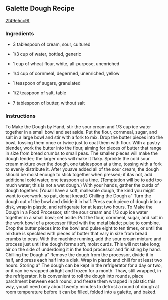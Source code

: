 ## Galette Dough Recipe

[2f49e5cc9f](http://cookeatshare.com/recipes/galette-dough-484)

### Ingredients

 - 3 tablespoon of cream, sour, cultured

 - 1/3 cup of water, bottled, generic

 - 1 cup of wheat flour, white, all-purpose, unenriched

 - 1/4 cup of cornmeal, degermed, unenriched, yellow

 - 1 teaspoon of sugars, granulated

 - 1/2 teaspoon of salt, table

 - 7 tablespoon of butter, without salt

### Instructions

To Make the Dough by Hand, stir the sour cream and 1/3 cup ice water together in a small bowl and set aside. Put the flour, cornmeal, sugar, and salt in a large bowl and stir with a fork to mix. Drop the butter pieces into the bowl, tossing them once or twice just to coat them with flour. With a pastry blender, work the butter into the flour, aiming for pieces of butter that range in size from bread crumbs to small peas. The smaller pieces will make the dough tender; the larger ones will make it flaky. Sprinkle the cold sour cream mixture over the dough, one tablespoon at a time, tossing with a fork to evenly distribute it. After youave added all of the sour cream, the dough should be moist enough to stick together when pressed; if itas not, add additional cold water, one teaspoon at a time. (Temptation will be to add too much water; this is not a wet dough.) With your hands, gather the curds of dough together. (Youall have a soft, malleable dough, the kind you might want to overwork, so pat, donat knead.) Chilling the Dough a" Turn the dough out of the bowl and divide it in half. Press each piece of dough into a disk, wrap in plastic, and refrigerate for at least two hours. To Make the Dough in a Food Processor, stir the sour cream and 1/3 cup ice water together in a small bowl; set aside. Put the flour, cornmeal, sugar, and salt in the work bowl of a processor fitted with the metal blade; pulse to combine. Drop the butter pieces into the bowl and pulse eight to ten times, or until the mixture is speckled with pieces of butter that vary in size from bread crumbs to peas. With the machine running, add the sour cream mixture and process just until the dough forms soft, moist curds. This will not take long; air on the side of underdoing it in the food processor and finishing by hand. Chilling the Dough a" Remove the dough from the processor, divide it in half, and press each half into a disk. Wrap in plastic and chill for at least two hours. Storing a" The dough can be kept in the refrigerator for a day or two, or it can be wrapped airtight and frozen for a month. Thaw, still wrapped, in the refrigerator. It is convenient to roll the dough into rounds, place parchment between each round, and freeze them wrapped in plastic this way, youall need only about twenty minutes to defrost a round of dough at room temperature before it can be filled, folded into a galette, and baked.